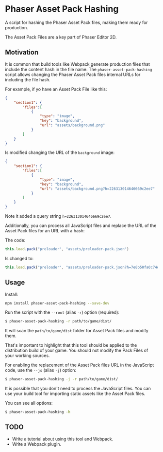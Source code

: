 # Phaser Asset Pack Hashing

A script for hashing the Phaser Asset Pack files, making them ready for production.

The Asset Pack Files are a key part of Phaser Editor 2D.

## Motivation

It is common that build tools like Webpack generate production files that include the content hash in the file name.
The `phaser-asset-pack-hashing` script allows changing the Phaser Asset Pack files internal URLs for including the file hash.

For example, if yo have an Asset Pack File like this:

```json
{
    "section1": {
        "files":[
            {
                "type": "image",
                "key": "background",
                "url": "assets/background.png"
            }
        ]
    }
}
```

Is modified changing the URL of the `background` image:

```json
{
    "section1": {
        "files":[
            {
                "type": "image",
                "key": "background",
                "url": "assets/background.png?h=226313014646669c2ee7"
            }
        ]
    }
}
```

Note it added a query string `h=226313014646669c2ee7`.

Additionally, you can process all JavaScript files and replace the URL of the Asset Pack files for an URL with a hash:

The code:

```js
this.load.pack("preloader", "assets/preloader-pack.json")
```

Is changed to:

```js
this.load.pack("preloader", "assets/preloader-pack.json?h=7e8b50fa0c74d225fbee")
```

## Usage

Install:

```bash
npm install phaser-asset-pack-hashing --save-dev
```

Run the script with the `--root` (alias `-r`) option (required):

```bash
$ phaser-asset-pack-hashing -r path/to/game/dist/
```

It will scan the `path/to/game/dist` folder for Asset Pack files and modify them.

That's important to highlight that this tool should be applied to the distribution build of your game. You should not modify the Pack Files of your working sources.

For enabling the replacement of the Asset Pack files URL in the JavaScript code, use the `--js` (alias `-j`) option:

```bash
$ phaser-asset-pack-hashing -j -r path/to/game/dist/
```
It is possible that you don't need to process the JavaScript files. You can use your build tool for importing static assets like the Asset Pack files.

You can see all options:

```bash
$ phaser-asset-pack-hashing -h
```

## TODO

* Write a tutorial about using this tool and Webpack.
* Write a Webpack plugin.